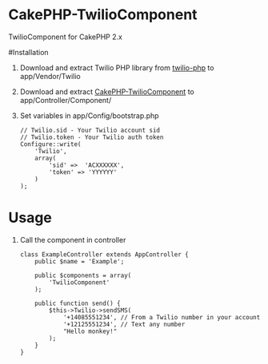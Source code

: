 CakePHP-TwilioComponent
=======================

TwilioComponent for CakePHP 2.x

#Installation

1.	Download and extract Twilio PHP library from [twilio-php](https://github.com/twilio/twilio-php) to app/Vendor/Twilio
2.	Download and extract [CakePHP-TwilioComponent](https://github.com/nafu/CakePHP-TwilioComponent) to app/Controller/Component/
3.	Set variables in app/Config/bootstrap.php

		// Twilio.sid - Your Twilio account sid
		// Twilio.token - Your Twilio auth token
		Configure::write(
    		'Twilio',
    		array(
        		'sid' =>  'ACXXXXXX',
        		'token' => 'YYYYYY'
    		)
		);

# Usage

1.	Call the component in controller
		
		class ExampleController extends AppController {
			public $name = 'Example';
			
			public $components = array(
				'TwilioComponent'
			);

			public function send() {
				$this->Twilio->sendSMS(
					'+14085551234', // From a Twilio number in your account
					'+12125551234', // Text any number
					"Hello monkey!"
				);
			}
		}
